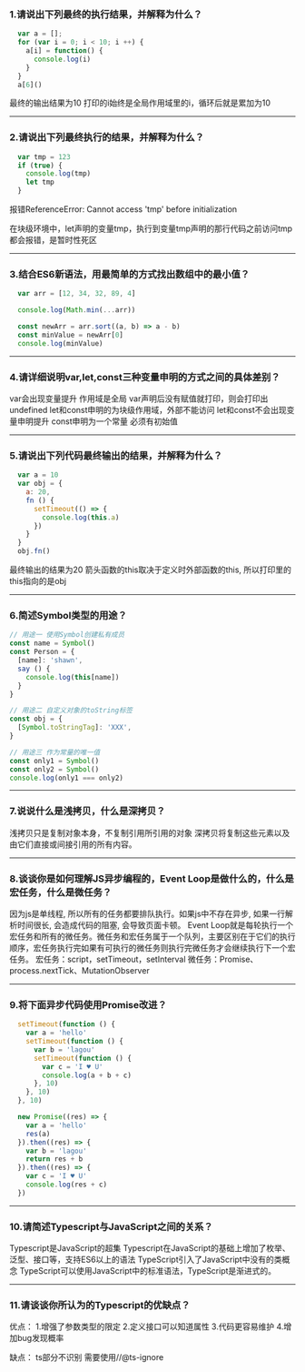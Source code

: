 ### 1.请说出下列最终的执行结果，并解释为什么？

```js
  var a = [];
  for (var i = 0; i < 10; i ++) {
    a[i] = function() {
      console.log(i)
    }
  }
  a[6]()
```

最终的输出结果为10
打印的i始终是全局作用域里的i，循环后就是累加为10

---
### 2.请说出下列最终执行的结果，并解释为什么？

```js
  var tmp = 123
  if (true) {
    console.log(tmp)
    let tmp
  }
```

报错ReferenceError: Cannot access 'tmp' before initialization

在块级环境中，let声明的变量tmp，执行到变量tmp声明的那行代码之前访问tmp都会报错，是暂时性死区


---
### 3.结合ES6新语法，用最简单的方式找出数组中的最小值？

```js
  var arr = [12, 34, 32, 89, 4]
```

```js
  console.log(Math.min(...arr))

  const newArr = arr.sort((a, b) => a - b)
  const minValue = newArr[0]
  console.log(minValue)
```
---
### 4.请详细说明var,let,const三种变量申明的方式之间的具体差别？

var会出现变量提升 作用域是全局
var声明后没有赋值就打印，则会打印出undefined
let和const申明的为块级作用域，外部不能访问
let和const不会出现变量申明提升
const申明为一个常量 必须有初始值

---
### 5.请说出下列代码最终输出的结果，并解释为什么？
```js
  var a = 10
  var obj = {
    a: 20,
    fn () {
      setTimeout(() => {
        console.log(this.a)
      })
    }
  }
  obj.fn()
```

最终输出的结果为20
箭头函数的this取决于定义时外部函数的this, 所以打印里的this指向的是obj

---
### 6.简述Symbol类型的用途？

```js
// 用途一 使用Symbol创建私有成员
const name = Symbol()
const Person = {
  [name]: 'shawn',
  say () {
    console.log(this[name])
  }
}

// 用途二 自定义对象的toString标签
const obj = {
  [Symbol.toStringTag]: 'XXX',
}

// 用途三 作为常量的唯一值
const only1 = Symbol()
const only2 = Symbol()
console.log(only1 === only2)
```

---
### 7.说说什么是浅拷贝，什么是深拷贝？

浅拷贝只是复制对象本身，不复制引用所引用的对象
深拷贝将复制这些元素以及由它们直接或间接引用的所有内容。

---
### 8.谈谈你是如何理解JS异步编程的，Event Loop是做什么的，什么是宏任务，什么是微任务？

因为js是单线程, 所以所有的任务都要排队执行。如果js中不存在异步, 如果一行解析时间很长, 会造成代码的阻塞, 会导致页面卡顿。
Event Loop就是每轮执行一个宏任务和所有的微任务。微任务和宏任务属于一个队列，主要区别在于它们的执行顺序，宏任务执行完如果有可执行的微任务则执行完微任务才会继续执行下一个宏任务。
宏任务：script，setTimeout，setInterval
微任务：Promise、process.nextTick、MutationObserver

---
### 9.将下面异步代码使用Promise改进？

```js
  setTimeout(function () {
    var a = 'hello'
    setTimeout(function () {
      var b = 'lagou'
      setTimeout(function () {
        var c = 'I ♥ U'
        console.log(a + b + c)
      }, 10)
    }, 10)
  }, 10)
```

```js
  new Promise((res) => {
    var a = 'hello'
    res(a)
  }).then((res) => {
    var b = 'lagou'
    return res + b
  }).then((res) => {
    var c = 'I ♥ U'
    console.log(res + c)
  })
```
---
### 10.请简述Typescript与JavaScript之间的关系？

Typescript是JavaScript的超集
Typescript在JavaScript的基础上增加了枚举、泛型、接口等，支持ES6以上的语法
TypeScript引入了JavaScript中没有的类概念
TypeScript可以使用JavaScript中的标准语法，TypeScript是渐进式的。

---
### 11.请谈谈你所认为的Typescript的优缺点？

优点：
1.增强了参数类型的限定
2.定义接口可以知道属性
3.代码更容易维护
4.增加bug发现概率

缺点：
ts部分不识别 需要使用//@ts-ignore